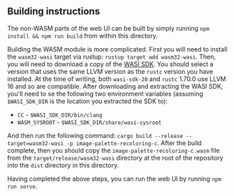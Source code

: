 ## Building instructions

The non-WASM parts of the web UI can be built by simply running `npm install && npm run build` from within this directory.

Building the WASM module is more complicated. First you will need to install the `wasm32-wasi` target via rustup: `rustup target add wasm32-wasi`. Then, you will need to download a copy of the [WASI SDK](https://github.com/WebAssembly/wasi-sdk/releases). You should select a version that uses the same LLVM version as the `rustc` version you have installed. At the time of writing, both `wasi-sdk-20` and `rustc` 1.70.0 use LLVM 16 and so are compatible. After downloading and extracting the WASI SDK, you'll need to se the following two environment variables (assuming `$WASI_SDK_DIR` is the location you extracted the SDK to):

* `CC` - `$WASI_SDK_DIR/bin/clang`
* `WASM_SYSROOT` - `$WASI_SDK_DIR/share/wasi-sysroot`

And then run the following command: `cargo build --release --target=wasm32-wasi -p image-palette-recoloring-c`. After the build complete, then you should copy the `image-palette-recoloring-c.wasm` file from the `target/release/wasm32-wasi` directory at the root of the repository into the `dist` directory in this directory.

Having completed the above steps, you can run the web UI by running `npm run serve`.

